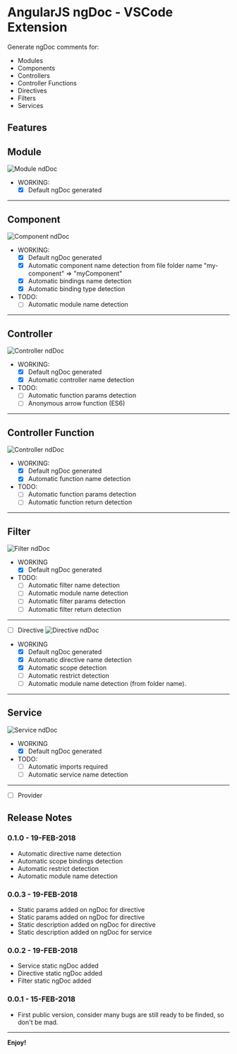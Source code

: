 # AngularJS ngDoc - VSCode Extension

Generate ngDoc comments for:
* Modules
* Components
* Controllers
* Controller Functions
* Directives 
* Filters
* Services

## Features
## Module
![Module ndDoc](./images/module_demo.gif)

* WORKING:
    * [x] Default ngDoc generated
---
## Component
![Component ndDoc](./images/component_demo.gif)
  
  * WORKING:
    * [x] Default ngDoc generated
    * [x] Automatic component name detection from file folder name "my-component" => "myComponent"
    * [x] Automatic bindings name detection
    * [x] Automatic binding type detection
  * TODO:
    * [ ] Automatic module name detection
---
## Controller 
![Controller ndDoc](./images/controller_demo.gif)
  
  * WORKING:
    * [x] Default ngDoc generated
    * [x] Automatic controller name detection
  * TODO:
    * [ ] Automatic function params detection
    * [ ] Anonymous arrow function (ES6)
---
## Controller Function
![Controller ndDoc](./images/controller_function_demo.gif)
  
  * WORKING:
    * [x] Default ngDoc generated
    * [x] Automatic function name detection
  * TODO:
    * [ ] Automatic function params detection
    * [ ] Automatic function return detection
---
## Filter
![Filter ndDoc](./images/filter_demo.gif)
  
  * WORKING
    * [x] Default ngDoc generated
  * TODO:
    * [ ] Automatic filter name detection
    * [ ] Automatic module name detection
    * [ ] Automatic filter params detection
    * [ ] Automatic filter return detection

---
* [ ] Directive
![Directive ndDoc](./images/directive_demo_2.gif)
 * WORKING
    * [x] Default ngDoc generated
    * [x] Automatic directive name detection
    * [x] Automatic scope detection
    * [ ] Automatic restrict detection
    * [ ] Automatic module name detection (from folder name).

---
## Service  
![Service ndDoc](./images/service_demo.gif)

  * WORKING
    * [x] Default ngDoc generated
  * TODO:
    * [ ] Automatic imports required
    * [ ] Automatic service name detection
    
---
* [ ] Provider


## Release Notes
### 0.1.0 - 19-FEB-2018
* Automatic directive name detection
* Automatic scope bindings detection
* Automatic restrict detection
* Automatic module name detection
### 0.0.3 - 19-FEB-2018
* Static params added on ngDoc for directive
* Static params added on ngDoc for directive
* Static description added on ngDoc for directive
* Static description added on ngDoc for service
### 0.0.2 - 19-FEB-2018
* Service static ngDoc added
* Directive static ngDoc added
* Filter static ngDoc added

### 0.0.1 - 15-FEB-2018
* First public version, consider many bugs are still ready to be finded, so don't be mad.

---

**Enjoy!**
